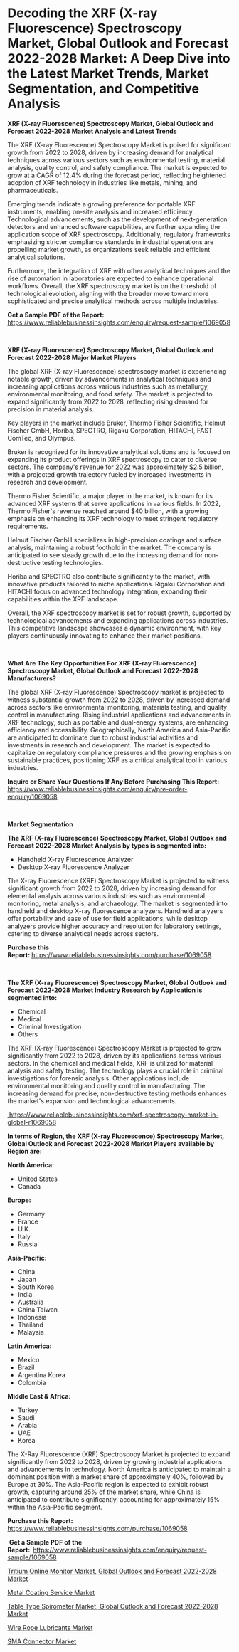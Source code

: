 <p><h1>Decoding the XRF (X-ray Fluorescence) Spectroscopy Market, Global Outlook and Forecast 2022-2028 Market: A Deep Dive into the Latest Market Trends, Market Segmentation, and Competitive Analysis</h1></p><p><strong>XRF (X-ray Fluorescence) Spectroscopy Market, Global Outlook and Forecast 2022-2028 Market Analysis and Latest Trends</strong></p>
<p><p>The XRF (X-ray Fluorescence) Spectroscopy Market is poised for significant growth from 2022 to 2028, driven by increasing demand for analytical techniques across various sectors such as environmental testing, material analysis, quality control, and safety compliance. The market is expected to grow at a CAGR of 12.4% during the forecast period, reflecting heightened adoption of XRF technology in industries like metals, mining, and pharmaceuticals. </p><p>Emerging trends indicate a growing preference for portable XRF instruments, enabling on-site analysis and increased efficiency. Technological advancements, such as the development of next-generation detectors and enhanced software capabilities, are further expanding the application scope of XRF spectroscopy. Additionally, regulatory frameworks emphasizing stricter compliance standards in industrial operations are propelling market growth, as organizations seek reliable and efficient analytical solutions. </p><p>Furthermore, the integration of XRF with other analytical techniques and the rise of automation in laboratories are expected to enhance operational workflows. Overall, the XRF spectroscopy market is on the threshold of technological evolution, aligning with the broader move toward more sophisticated and precise analytical methods across multiple industries.</p></p>
<p><strong>Get a Sample PDF of the Report:&nbsp;</strong> <a href="https://www.reliablebusinessinsights.com/enquiry/request-sample/1069058">https://www.reliablebusinessinsights.com/enquiry/request-sample/1069058</a></p>
<p>&nbsp;</p>
<p><strong>XRF (X-ray Fluorescence) Spectroscopy Market, Global Outlook and Forecast 2022-2028 Major Market Players</strong></p>
<p><p>The global XRF (X-ray Fluorescence) spectroscopy market is experiencing notable growth, driven by advancements in analytical techniques and increasing applications across various industries such as metallurgy, environmental monitoring, and food safety. The market is projected to expand significantly from 2022 to 2028, reflecting rising demand for precision in material analysis.</p><p>Key players in the market include Bruker, Thermo Fisher Scientific, Helmut Fischer GmbH, Horiba, SPECTRO, Rigaku Corporation, HITACHI, FAST ComTec, and Olympus. </p><p>Bruker is recognized for its innovative analytical solutions and is focused on expanding its product offerings in XRF spectroscopy to cater to diverse sectors. The company's revenue for 2022 was approximately $2.5 billion, with a projected growth trajectory fueled by increased investments in research and development.</p><p>Thermo Fisher Scientific, a major player in the market, is known for its advanced XRF systems that serve applications in various fields. In 2022, Thermo Fisher's revenue reached around $40 billion, with a growing emphasis on enhancing its XRF technology to meet stringent regulatory requirements.</p><p>Helmut Fischer GmbH specializes in high-precision coatings and surface analysis, maintaining a robust foothold in the market. The company is anticipated to see steady growth due to the increasing demand for non-destructive testing technologies. </p><p>Horiba and SPECTRO also contribute significantly to the market, with innovative products tailored to niche applications. Rigaku Corporation and HITACHI focus on advanced technology integration, expanding their capabilities within the XRF landscape.</p><p>Overall, the XRF spectroscopy market is set for robust growth, supported by technological advancements and expanding applications across industries. This competitive landscape showcases a dynamic environment, with key players continuously innovating to enhance their market positions.</p></p>
<p>&nbsp;</p>
<p><strong>What Are The Key Opportunities For XRF (X-ray Fluorescence) Spectroscopy Market, Global Outlook and Forecast 2022-2028 Manufacturers?</strong></p>
<p><p>The global XRF (X-ray Fluorescence) Spectroscopy market is projected to witness substantial growth from 2022 to 2028, driven by increased demand across sectors like environmental monitoring, materials testing, and quality control in manufacturing. Rising industrial applications and advancements in XRF technology, such as portable and dual-energy systems, are enhancing efficiency and accessibility. Geographically, North America and Asia-Pacific are anticipated to dominate due to robust industrial activities and investments in research and development. The market is expected to capitalize on regulatory compliance pressures and the growing emphasis on sustainable practices, positioning XRF as a critical analytical tool in various industries.</p></p>
<p><strong>Inquire or Share Your Questions If Any Before Purchasing This Report:</strong> <a href="https://www.reliablebusinessinsights.com/enquiry/pre-order-enquiry/1069058">https://www.reliablebusinessinsights.com/enquiry/pre-order-enquiry/1069058</a></p>
<p>&nbsp;</p>
<p><strong>Market Segmentation</strong></p>
<p><strong>The XRF (X-ray Fluorescence) Spectroscopy Market, Global Outlook and Forecast 2022-2028 Market Analysis by types is segmented into:</strong></p>
<p><ul><li>Handheld X-ray Fluorescence Analyzer</li><li>Desktop X-ray Fluorescence Analyzer</li></ul></p>
<p><p>The X-ray Fluorescence (XRF) Spectroscopy Market is projected to witness significant growth from 2022 to 2028, driven by increasing demand for elemental analysis across various industries such as environmental monitoring, metal analysis, and archaeology. The market is segmented into handheld and desktop X-ray fluorescence analyzers. Handheld analyzers offer portability and ease of use for field applications, while desktop analyzers provide higher accuracy and resolution for laboratory settings, catering to diverse analytical needs across sectors.</p></p>
<p><strong>Purchase this Report:&nbsp;</strong><a href="https://www.reliablebusinessinsights.com/purchase/1069058">https://www.reliablebusinessinsights.com/purchase/1069058</a></p>
<p>&nbsp;</p>
<p><strong>The XRF (X-ray Fluorescence) Spectroscopy Market, Global Outlook and Forecast 2022-2028 Market Industry Research by Application is segmented into:</strong></p>
<p><ul><li>Chemical</li><li>Medical</li><li>Criminal Investigation</li><li>Others</li></ul></p>
<p><p>The XRF (X-ray Fluorescence) Spectroscopy Market is projected to grow significantly from 2022 to 2028, driven by its applications across various sectors. In the chemical and medical fields, XRF is utilized for material analysis and safety testing. The technology plays a crucial role in criminal investigations for forensic analysis. Other applications include environmental monitoring and quality control in manufacturing. The increasing demand for precise, non-destructive testing methods enhances the market's expansion and technological advancements.</p></p>
<p><a href="https://www.reliablebusinessinsights.com/xrf-spectroscopy-market-in-global-r1069058">&nbsp;https://www.reliablebusinessinsights.com/xrf-spectroscopy-market-in-global-r1069058</a></p>
<p><strong>In terms of Region, the XRF (X-ray Fluorescence) Spectroscopy Market, Global Outlook and Forecast 2022-2028 Market Players available by Region are:</strong></p>
<p>
    <p> <strong> North America: </strong>
        <ul>
            <li>United States</li>
            <li>Canada</li>
        </ul>
        </p> 
    <p> <strong> Europe: </strong>
        <ul>
            <li>Germany</li>
            <li>France</li>
            <li>U.K.</li>
            <li>Italy</li>
            <li>Russia</li>
        </ul>
        </p> 
    <p> <strong> Asia-Pacific: </strong>
        <ul>
            <li>China</li>
            <li>Japan</li>
            <li>South Korea</li>
            <li>India</li>
            <li>Australia</li>
            <li>China Taiwan</li>
            <li>Indonesia</li>
            <li>Thailand</li>
            <li>Malaysia</li>
        </ul>
        </p> 
    <p> <strong> Latin America: </strong>
        <ul>
            <li>Mexico</li>
            <li>Brazil</li>
            <li>Argentina Korea</li>
            <li>Colombia</li>
        </ul>
        </p> 
    <p> <strong> Middle East & Africa: </strong>
        <ul>
            <li>Turkey</li>
            <li>Saudi</li>
            <li>Arabia</li>
            <li>UAE</li>
            <li>Korea</li>
        </ul>
    </p>
    </p>
<p><p>The X-Ray Fluorescence (XRF) Spectroscopy Market is projected to expand significantly from 2022 to 2028, driven by growing industrial applications and advancements in technology. North America is anticipated to maintain a dominant position with a market share of approximately 40%, followed by Europe at 30%. The Asia-Pacific region is expected to exhibit robust growth, capturing around 25% of the market share, while China is anticipated to contribute significantly, accounting for approximately 15% within the Asia-Pacific segment.</p></p>
<p><strong>Purchase this Report: </strong><a href="https://www.reliablebusinessinsights.com/purchase/1069058">https://www.reliablebusinessinsights.com/purchase/1069058</a></p>
<p>&nbsp;<strong>Get a Sample PDF of the Report:&nbsp;&nbsp;</strong><a href="https://www.reliablebusinessinsights.com/enquiry/request-sample/1069058">https://www.reliablebusinessinsights.com/enquiry/request-sample/1069058</a></p>
<p><strong></strong></p>
<p><p><a href="https://github.com/BesaLoshi2000/Market-Research-Report-List-1/blob/main/tritium-online-monitor-market-global-outlook-and-forecast-2022-2028-market.md">Tritium Online Monitor Market, Global Outlook and Forecast 2022-2028 Market</a></p><p><a href="https://medium.com/@theresa.lee545/the-market-study-covers-the-metal-coating-service-market-across-various-segments-ba6950b5f0e9?postPublishedType=initial">Metal Coating Service Market</a></p><p><a href="https://github.com/JakirUddin651/Market-Research-Report-List-1/blob/main/table-type-spirometer-market-global-outlook-and-forecast-2022-2028-market.md">Table Type Spirometer Market, Global Outlook and Forecast 2022-2028 Market</a></p><p><a href="https://issuu.com/reportprime-2/docs/wire-rope-lubricants-market-size-20_b8c11f847cfcf4">Wire Rope Lubricants Market</a></p><p><a href="https://medium.com/@ikki1019/the-global-sma-connector-market-is-a-dynamic-and-growing-industry-4b99e51a282e">SMA Connector Market</a></p></p>